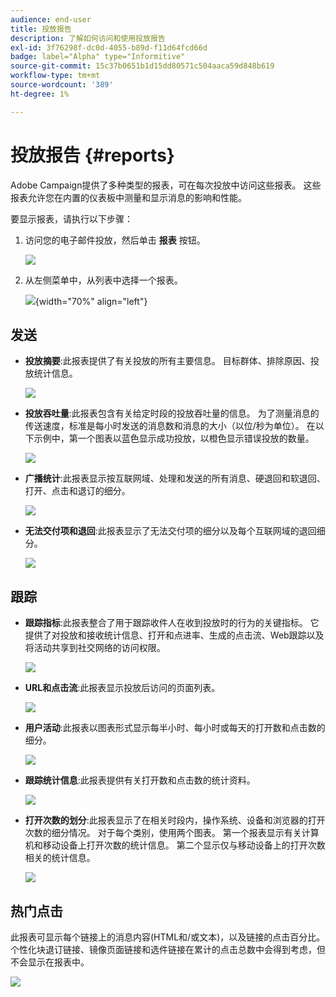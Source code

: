 ```yaml
---
audience: end-user
title: 投放报告
description: 了解如何访问和使用投放报告
exl-id: 3f76298f-dc0d-4055-b89d-f11d64fcd66d
badge: label="Alpha" type="Informitive"
source-git-commit: 15c37b0651b1d15dd80571c504aaca59d848b619
workflow-type: tm+mt
source-wordcount: '389'
ht-degree: 1%

---
```


# 投放报告 {#reports}


Adobe Campaign提供了多种类型的报表，可在每次投放中访问这些报表。 这些报表允许您在内置的仪表板中测量和显示消息的影响和性能。

要显示报表，请执行以下步骤：

1. 访问您的电子邮件投放，然后单击 **报表** 按钮。

   ![](assets/reporting.png)

1. 从左侧菜单中，从列表中选择一个报表。

   ![](assets/reporting2.png){width="70%" align="left"}

## 发送

* **投放摘要**:此报表提供了有关投放的所有主要信息。 目标群体、排除原因、投放统计信息。

   ![](assets/reporting3.png)

* **投放吞吐量**:此报表包含有关给定时段的投放吞吐量的信息。 为了测量消息的传送速度，标准是每小时发送的消息数和消息的大小（以位/秒为单位）。 在以下示例中，第一个图表以蓝色显示成功投放，以橙色显示错误投放的数量。

   ![](assets/reporting3bis.png)

* **广播统计**:此报表显示按互联网域、处理和发送的所有消息、硬退回和软退回、打开、点击和退订的细分。

   ![](assets/reporting4.png)

* **无法交付项和退回**:此报表显示了无法交付项的细分以及每个互联网域的退回细分。

   ![](assets/reporting5.png)

## 跟踪

* **跟踪指标**:此报表整合了用于跟踪收件人在收到投放时的行为的关键指标。 它提供了对投放和接收统计信息、打开和点进率、生成的点击流、Web跟踪以及将活动共享到社交网络的访问权限。

   ![](assets/reporting6.png)

* **URL和点击流**:此报表显示投放后访问的页面列表。

   ![](assets/reporting7.png)

* **用户活动**:此报表以图表形式显示每半小时、每小时或每天的打开数和点击数的细分。

   ![](assets/reporting8.png)

* **跟踪统计信息**:此报表提供有关打开数和点击数的统计资料。

   ![](assets/reporting9.png)

* **打开次数的划分**:此报表显示了在相关时段内，操作系统、设备和浏览器的打开次数的细分情况。 对于每个类别，使用两个图表。 第一个报表显示有关计算机和移动设备上打开次数的统计信息。 第二个显示仅与移动设备上的打开次数相关的统计信息。

   ![](assets/reporting10.png)

## 热门点击

此报表可显示每个链接上的消息内容(HTML和/或文本)，以及链接的点击百分比。 个性化块退订链接、镜像页面链接和选件链接在累计的点击总数中会得到考虑，但不会显示在报表中。

![](assets/reporting11.png)
